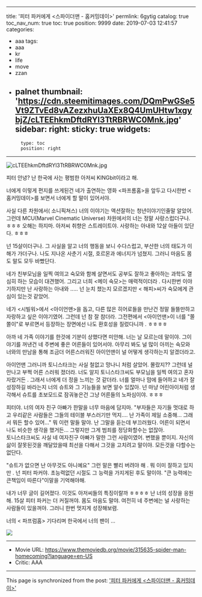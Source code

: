 
---
title: '피터 파커에게 <스파이더맨 - 홈커밍데이>'
permlink: 6gytig
catalog: true
toc_nav_num: true
toc: true
position: 9999
date: 2019-07-03 12:41:57
categories:
- aaa
tags:
- aaa
- kr
- life
- move
- zzan
- palnet
thumbnail: 'https://cdn.steemitimages.com/DQmPwGSe5Vt9ZTvEd8vAZezxhuUaXEx8Q4UmUHtw1xgybjZ/cLTEEhkmDftdRYl3TtRBRWC0Mnk.jpg'
sidebar:
    right:
        sticky: true
widgets:
    -
        type: toc
        position: right
---


![cLTEEhkmDftdRYl3TtRBRWC0Mnk.jpg](https://cdn.steemitimages.com/DQmPwGSe5Vt9ZTvEd8vAZezxhuUaXEx8Q4UmUHtw1xgybjZ/cLTEEhkmDftdRYl3TtRBRWC0Mnk.jpg)

피터 안녕? 
난 한국에 사는 평범한 아저씨 KINGbit이라고 해.

너에게 이렇게 편지를 쓰게된건 네가 출연하는 영화 <파프롬홈>을 앞두고 다시한번 <홈커밍데이>를 보면서 너에게 할 말이 있어서야.

사실 다른 차원에서( 소니픽쳐스) 너의 이야기는 액션잘하는 청년이야기인줄말 알았어. 그런데 MCU(Marvel Cinematic Universe) 차원에서의 너는 정말 사랑스럽더구나. ㅎㅎㅎ 오해는 하지마. 아저씨 취향은 스트레이트야. 사랑하는 아내와 12살 아들이 있단다. ㅎㅎㅎ

넌 15살이더구나. 그 사실을 알고 너의 행동을 보니 수다스럽고, 부산한 너의 태도가 이해가 가더구나. 나도 지나온 사춘기 시절, 호르몬과 에너지가 넘쳤지. 그러니 마음도 몸도 말도 모두 바빴단다. 

네가 친부모님을 일찍 여의고 숙모와 함께 살면서도 공부도 잘하고 좋아하는 과학도 열심히 하는 모습이 대견했어.
그리고 너희 <메이 숙모>는 매력적이더라 . 다시한번 이야기하지만 난 사랑하는 아내와 ..... 넌 눈치 챘는지 모르겠지만 < 해피>씨가 숙모에게 관심이 있는것 같았어.

네가 <시빌워>에서 <아이언맨>을 돕고, 다른 많은 히어로들을 만난건 정말 들뜰만하고 자랑하고 싶은 이야기였어. 그런데 넌 참 잘 참더라. 그전편에서 <아이언맨>이 너를 "쫄쫄이"로 부르면서 등장하는 장면에선 나도 환호성을 질렀다니까 . ㅎㅎㅎㅎ

아까 네 가족 이야기를 한것에 기분이 상했다면 미안해. 너는 날 모르는데 말이야. 그이야기를 꺼낸건 네 주변에 좋은 어른들이 있어서야. 아무리 봐도 널 많이 아끼는 숙모와 너와의 만남을 통해 조금더 어른스러워진 아이언맨이 널 어떻게 생각하는지 알겠더라고. 

아이언맨 그러니까 토니스타크는 사실 철없고 망나니 처럼 살았어. 몰랐지?? 그런데 널 만나고 부쩍 어른 스러워 졌더라. 너도 알지 토니스타크씨도 부모님을 일찍 여의고 혼자 자랐거든 . 그래서 너에게 더 정을 느끼는 것 같더라. 너를 얼마나 맘에 들어하고 네가 잘 성장하길 바라는지 너의 슈트와 그 기능들을 보면 알수 있잖아.  넌 마냥 어린아이처럼 생각해서 슈트를 초보모드로 잠궈놓은건 그냥 어른들의 노파심이야. ㅎㅎㅎ

피터야.
너의 여자 친구 아빠가 한말을 너무 마음에 담지마. 
"부자들은 자기들 멋대로 하고 우리같은 사람들은 그들의 테이블 부스러기만 먹지.... 난 가족이 제일 소중해... 그래서 뭐든 할수 있어..." 뭐 이런 말들 말야. 
난 그말을 듣는데 부끄러웠다. 어른이 되면서 나도 비슷한 생각을 했거든... 그렇지만 그게 범죄를 정당화할수는 없잖아.  
토니스타크씨도 사실 네 여자친구 아빠가 말한 그런 사람이였어. 변했을 뿐이지. 자신의 삶이 잘못된것을 깨달았을때 최선을 다해서 그것을 고치려고 말이야. 모든것을 다할수는 없단다. 

 "슈트가 없으면 난 아무것도 아니예요" 그런 말은 빨리 버려야 해 . 뭐 이미 잘하고 있지만 . 넌 피터 파커야. 초능력없던 시절도 그 능력을 가지게된 후도 말이야. "큰 능력에는 큰책임이 따른다"이말을 기억해야해. 

내가 너무 글이 길어졌다. 이것도 아저씨들의 특징이랄까 ㅎㅎㅎㅎ 
난 너의 성장을 응원해. 15살 피터 파커는 더 커질꺼야. 몸도 마음도 말야.  여전히 네 주변에는 널 사랑하는 사람들이 있을꺼야. 그러니 한번 멋지게 성장해보렴.

 너의 < 파프럼홈> 기다리며 한국에서 너의 팬이 ...


![](https://cdn.steemitimages.com/DQmWerQm2LeXKtiDHKdKYJJVDLqxYbdYUtDjUFLMQNEq4nf/image.png)

---

* Movie URL: https://www.themoviedb.org/movie/315635-spider-man-homecoming?language=en-US
* Critic:  AAA

- - -

This page is synchronized from the post: ['피터 파커에게 <스파이더맨 - 홈커밍데이>'](https://steemit.com/@kingbit/6gytig)
